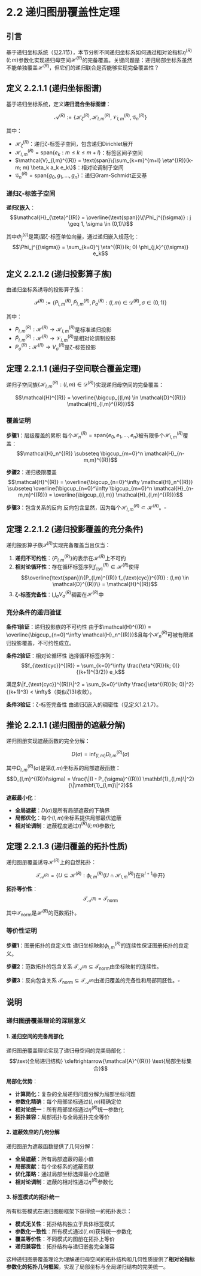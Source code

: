 # 2.2 递归图册覆盖性定理

## 引言

基于递归坐标系统（见2.1节），本节分析不同递归坐标系如何通过相对论指标$\eta^{(R)}(l; m)$参数化实现递归母空间$\mathcal{H}^{(R)}$的完备覆盖。关键问题是：递归局部坐标系虽然不能单独覆盖$\mathcal{H}^{(R)}$，但它们的递归联合是否能够实现完备覆盖性？

## 定义 2.2.1.1 (递归坐标图谱)

基于递归坐标系统，定义**递归混合坐标图谱**：

$$\mathcal{A}^{(R)} := \{\mathcal{H}_{\zeta}^{(R)}, \mathcal{H}_{l,m}^{(R)}, \mathcal{V}_{l,m}^{(R)}, \mathcal{G}_n^{(R)}\}$$

其中：
- $\mathcal{H}_{\zeta}^{(R)}$：递归ζ-标签子空间，包含递归Dirichlet展开
- $\mathcal{H}_{l,m}^{(R)} = \text{span}\{e_k : m \leq k \leq m+l\}$：标签区间子空间
- $\mathcal{V}_{l,m}^{(R)} = \text{span}\{\sum_{k=m}^{m+l} \eta^{(R)}(k-m; m) \beta_k a_k e_k\}$：相对论调制子空间
- $\mathcal{G}_n^{(R)} = \text{span}\{g_0, g_1, \ldots, g_n\}$：递归Gram-Schmidt正交基

### 递归ζ-标签子空间

**递归ζ嵌入**：
$$\mathcal{H}_{\zeta}^{(R)} = \overline{\text{span}}\{\Phi_j^{(\sigma)} : j \geq 1, \sigma \in (0,1)\}$$

其中$\Phi_j^{(\sigma)}$是第$j$层ζ-标签单位向量，通过递归嵌入规范化：
$$\Phi_j^{(\sigma)} = \sum_{k=0}^j \eta^{(R)}(k; 0) \phi_{j,k}^{(\sigma)} e_k$$

## 定义 2.2.1.2 (递归投影算子族)

由递归坐标系诱导的投影算子族：

$$\mathcal{P}^{(R)} := \{P_{l,m}^{(R)}, \tilde{P}_{l,m}^{(R)}, P_{\sigma}^{(R)} : (l,m) \in \mathcal{D}^{(R)}, \sigma \in (0,1)\}$$

其中：
- $P_{l,m}^{(R)}: \mathcal{H}^{(R)} \to \mathcal{H}_{l,m}^{(R)}$是标准递归投影
- $\tilde{P}_{l,m}^{(R)}: \mathcal{H}^{(R)} \to \mathcal{V}_{l,m}^{(R)}$是相对论调制投影
- $P_{\sigma}^{(R)}: \mathcal{H}^{(R)} \to V_{\sigma}^{(R)}$是ζ-标签投影

## 定理 2.2.1.1 (递归子空间联合覆盖定理)

递归子空间族$\{\mathcal{H}_{l,m}^{(R)} : (l,m) \in \mathcal{D}^{(R)}\}$实现递归母空间的完备覆盖：

$$\mathcal{H}^{(R)} = \overline{\bigcup_{(l,m) \in \mathcal{D}^{(R)}} \mathcal{H}_{l,m}^{(R)}}$$

### 覆盖证明

**步骤1**：层级覆盖的累积
每个$\mathcal{H}_n^{(R)} = \text{span}\{e_0, e_1, \ldots, e_n\}$被有限多个$\mathcal{H}_{l,m}^{(R)}$覆盖：
$$\mathcal{H}_n^{(R)} \subseteq \bigcup_{m=0}^n \mathcal{H}_{n-m,m}^{(R)}$$

**步骤2**：递归极限覆盖
$$\mathcal{H}^{(R)} = \overline{\bigcup_{n=0}^\infty \mathcal{H}_n^{(R)}} \subseteq \overline{\bigcup_{n=0}^\infty \bigcup_{m=0}^n \mathcal{H}_{n-m,m}^{(R)}} = \overline{\bigcup_{(l,m)} \mathcal{H}_{l,m}^{(R)}}$$

**步骤3**：包含关系的反向
反向包含显然，因为每个$\mathcal{H}_{l,m}^{(R)} \subset \mathcal{H}^{(R)}$。$\square$

## 定理 2.2.1.2 (递归投影覆盖的充分条件)

递归投影算子族$\mathcal{P}^{(R)}$实现完备覆盖当且仅当：

1. **递归不可约性**：$\{P_{l,m}^{(R)}\}$的表示在$\mathcal{H}^{(R)}$上不可约
2. **相对论循环性**：存在循环标签序列$f_{\text{cyc}}^{(R)} \in \mathcal{H}^{(R)}$使得
   $$\overline{\text{span}}\{P_{l,m}^{(R)} f_{\text{cyc}}^{(R)} : (l,m) \in \mathcal{D}^{(R)}\} = \mathcal{H}^{(R)}$$
3. **ζ-标签完备性**：$\bigcup_{\sigma} V_{\sigma}^{(R)}$稠密在$\mathcal{H}^{(R)}$中

### 充分条件的递归验证

**条件1验证**：递归投影族的不可约性
由于$\mathcal{H}^{(R)} = \overline{\bigcup_{n=0}^\infty \mathcal{H}_n^{(R)}}$且每个$\mathcal{H}_n^{(R)}$可被有限递归投影覆盖，不可约性成立。

**条件2验证**：相对论循环性
选择循环标签序列：
$$f_{\text{cyc}}^{(R)} = \sum_{k=0}^\infty \frac{\eta^{(R)}(k; 0)}{(k+1)^{3/2}} e_k$$

满足$\|f_{\text{cyc}}^{(R)}\|^2 = \sum_{k=0}^\infty \frac{|\eta^{(R)}(k; 0)|^2}{(k+1)^3} < \infty$（类似$\zeta(3)$收敛）。

**条件3验证**：ζ-标签完备性
由递归ζ嵌入的稠密性（见定义1.2.1.7）。

## 推论 2.2.1.1 (递归图册的遮蔽分解)

递归图册实现遮蔽函数的完全分解：

$$D(\sigma) = \inf_{(l,m)} D_{l,m}^{(R)}(\sigma)$$

其中$D_{l,m}^{(R)}(\sigma)$是第$(l,m)$坐标系的局部遮蔽函数：
$$D_{l,m}^{(R)}(\sigma) = \frac{\|(I - P_{\sigma}^{(R)}) \mathbf{1}_{l,m}\|^2}{\|\mathbf{1}_{l,m}\|^2}$$

**遮蔽最小化**：
- **全局遮蔽**：$D(\sigma)$是所有局部遮蔽的下确界
- **局部优化**：每个$(l,m)$坐标系提供局部最优遮蔽
- **相对论调制**：遮蔽程度通过$\eta^{(R)}(l; m)$参数化

## 定理 2.2.1.3 (递归覆盖的拓扑性质)

递归图册覆盖诱导$\mathcal{H}^{(R)}$上的自然拓扑：

$$\mathcal{T}_{\mathcal{A}^{(R)}} = \{U \subseteq \mathcal{H}^{(R)} : \phi_{l,m}^{(R)}(U \cap \mathcal{H}_{l,m}^{(R)}) \text{在}\mathbb{R}^{l+1}\text{中开}\}$$

**拓扑等价性**：
$$\mathcal{T}_{\mathcal{A}^{(R)}} = \mathcal{T}_{\text{norm}}$$

其中$\mathcal{T}_{\text{norm}}$是$\mathcal{H}^{(R)}$的范数拓扑。

### 等价性证明

**步骤1**：图册拓扑的良定义性
递归坐标映射$\phi_{l,m}^{(R)}$的连续性保证图册拓扑的良定义。

**步骤2**：范数拓扑的包含关系
$\mathcal{T}_{\mathcal{A}^{(R)}} \subseteq \mathcal{T}_{\text{norm}}$由坐标映射的连续性。

**步骤3**：反向包含关系
$\mathcal{T}_{\text{norm}} \subseteq \mathcal{T}_{\mathcal{A}^{(R)}}$由递归覆盖的完备性和局部同胚性。$\square$

## 说明

### **递归图册覆盖理论的深层意义**

#### **1. 递归空间的完备局部化**
递归图册覆盖理论实现了递归母空间的完美局部化：
$$\text{全局递归结构} \xleftrightarrow{\mathcal{A}^{(R)}} \text{局部坐标集合}$$

**局部化优势**：
- **计算简化**：复杂的全局递归问题分解为局部坐标问题
- **参数化精确**：每个局部坐标通过$(l, m)$精确定位
- **相对论统一**：所有局部坐标通过$\eta^{(R)}$统一参数化
- **拓扑兼容**：局部拓扑与全局拓扑完全等价

#### **2. 遮蔽效应的几何分解**
递归图册为遮蔽函数提供了几何分解：
- **全局遮蔽**：所有局部遮蔽的最小值
- **局部贡献**：每个坐标系的遮蔽贡献
- **优化策略**：通过局部坐标选择最小化遮蔽
- **相对论调制**：遮蔽的相对性通过$\eta^{(R)}$参数化

#### **3. 标签模式的拓扑统一**
所有标签模式在递归图册框架下获得统一的拓扑表示：
- **模式无关性**：拓扑结构独立于具体标签模式
- **参数化一致性**：所有模式通过$(l, m)$获得统一参数化
- **覆盖等价性**：不同模式的图册在拓扑上等价
- **递归兼容性**：拓扑结构与递归嵌套完全兼容

这种递归图册覆盖理论为理解递归母空间的拓扑结构和几何性质提供了**相对论指标参数化的拓扑几何框架**，实现了局部坐标与全局递归结构的完美统一。